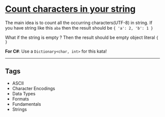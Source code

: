 # [Count characters in your string](https://www.codewars.com/kata/52efefcbcdf57161d4000091)

The main idea is to count all the occurring characters(UTF-8) in string.
If you have string like this `aba` then the result should be `{ 'a': 2, 'b': 1 }`

What if the string is empty ?
Then the result should be empty object literal `{ }`

**For C#**: Use a `Dictionary<char, int>` for this kata!

---

## Tags

- ASCII
- Character Encodings
- Data Types
- Formats
- Fundamentals
- Strings
